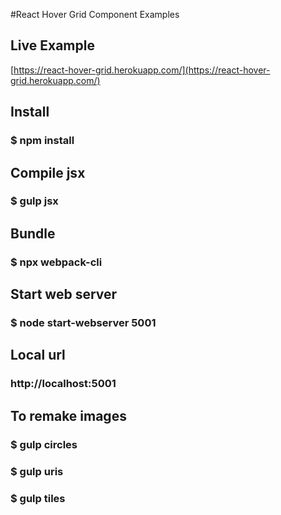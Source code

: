#React Hover Grid Component Examples

## Live Example

[https://react-hover-grid.herokuapp.com/](https://react-hover-grid.herokuapp.com/)

## Install

### $ npm install

## Compile jsx

### $ gulp jsx

## Bundle

### $ npx webpack-cli

## Start web server

### $ node start-webserver 5001

## Local url

### http://localhost:5001

## To remake images

### $ gulp circles

### $ gulp uris

### $ gulp tiles

